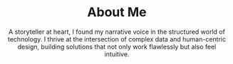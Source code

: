 ---
layout: about
title: "About Me"
subtitle: "A storyteller at heart, I found my narrative voice in the structured world of technology. I thrive at the intersection of complex data and human-centric design, building solutions that not only work flawlessly but also feel intuitive."

# --- Main Content ---
story: |
  My career began not in a server room, but behind a camera lens. As a filmmaker, I learned the art of crafting a compelling narrative—of understanding an audience, structuring a story, and focusing on the details that create an emotional impact. This foundation proved invaluable when I transitioned into the world of technology. I discovered that building a Salesforce solution is a lot like producing a film: it requires a clear vision, a talented team, and a deep understanding of the end user's needs.

  After earning my degree in Information Systems, I dove headfirst into the Salesforce ecosystem. I was captivated by its power to transform businesses. My first role as an Administrator taught me the fundamentals of the platform, while my time as a Developer at Appirio honed my technical skills in Apex and Visualforce. Today, as a Technical Consultant at FinancialForce, I get to combine all these passions: solving complex technical puzzles, designing elegant user experiences, and helping clients write their own success stories.

story_image: "https://images.unsplash.com/photo-1556761175-5973dc0f32e7?q=80&w=1932&auto=format&fit=crop"

stats:
  - number: "9+"
    label: "Years of Experience"
  - number: "15+"
    label: "Enterprise Solutions Delivered"
  - number: "30%"
    label: "Avg. Deployment Time Reduction"
  - number: "20%"
    label: "Avg. Process Efficiency Increase"

reviews:
  - name: "Jane Doe"
    title: "Project Manager, Appirio"
    avatar: "https://i.imgur.com/your-colleague-photo1.jpg"
    quote: "Christian has a rare ability to bridge the gap between technical teams and business stakeholders. His solutions are always thoughtfully designed and flawlessly executed."
  - name: "John Smith"
    title: "VP of Sales, FinancialForce Client"
    avatar: "https://i.imgur.com/your-colleague-photo2.jpg"
    quote: "Working with Christian was a game-changer. He didn't just build what we asked for; he understood our business and delivered a solution that truly transformed our sales process."

# --- Sidebar Content ---
courses:
  - title: "Apex Specialist Superbadge"
    platform: "Salesforce Trailhead"
    platform_logo: "/assets/images/logos/trailhead.png"
    url: "#"
    completed: true
  - title: "Advanced JavaScript for Developers"
    platform: "Frontend Masters"
    platform_logo: "/assets/images/logos/frontendmasters.png"
    url: "#"
    completed: true
  - title: "Data Modeling"
    platform: "Salesforce Trailhead"
    platform_logo: "/assets/images/logos/trailhead.png"
    url: "#"
    completed: true

favorite_blogs:
  - name: "Salesforce Ben"
    favicon: "/assets/images/favicons/salesforceben.png"
    url: "https://www.salesforceben.com/"
    description: "The go-to resource for Salesforce news, tutorials, and career advice."
  - name: "Automation Champion"
    favicon: "/assets/images/favicons/automationchampion.png"
    url: "https://automationchampion.com/"
    description: "In-depth guides and solutions for complex Salesforce automation challenges."
---